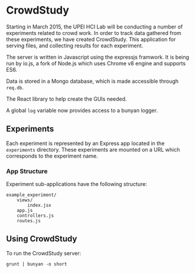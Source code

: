# CrowdStudy
Starting in March 2015, the UPEI HCI Lab will be conducting a number of 
experiments related to crowd work. In order to track data gathered from 
these experiments, we have created CrowdStudy. This application for serving
files, and collecting results for each experiment.

The server is written in Javascript using the expressjs framwork. It is
being run by io.js, a fork of Node.js which uses Chrome v8 engine and
supports ES6. 

Data is stored in a Mongo database, which is made accessible through `req.db`.

The React library to help create the GUIs needed.

A global `log` variable now provides access to a bunyan logger. 


## Experiments
Each experiment is represented by an Express app located in the 
`experiments` directory. These experiments are mounted on a URL
which corresponds to the experiment name. 

### App Structure
Experiment sub-applications have the following structure:

    example_experiment/
        views/
            index.jsx
        app.js
        controllers.js
        routes.js
    
## Using CrowdStudy
To run the CrowdStudy server:

    grunt | bunyan -o short


